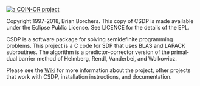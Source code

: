 [![a COIN-OR project](https://www.coin-or.org/GitHub/coin-or-badge.png)](https://www.coin-or.org)

Copyright 1997-2018, Brian Borchers.  This copy of CSDP is made
available under the Eclipse Public License.  See LICENCE for the
details of the EPL.

CSDP is a software package for solving semidefinite programming
problems.  This project is a C code for SDP that uses BLAS and LAPACK
subroutines.  The algorithm is a predictor-corrector version of the
primal-dual barrier method of Helmberg, Rendl, Vanderbei, and
Wolkowicz.

Please see the [Wiki](https://github.com/coin-or/Csdp/wiki) for more
information about the project, other projects that work with CSDP,
installation instructions, and documentation.




